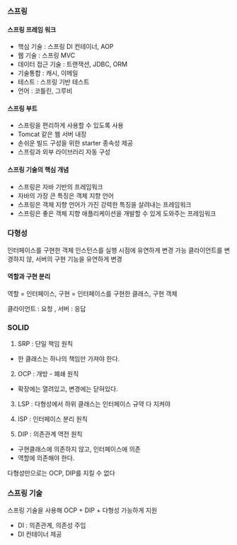 ### 스프링

#### 스프링 프레임 워크
- 핵심 기술 : 스프링 DI 컨테이너, AOP
- 웹 기술 : 스프링 MVC
- 데이터 접근 기술 : 트랜잭션, JDBC, ORM
- 기술통합 : 캐시, 이메일
- 테스트 : 스프링 기반 테스트
- 언어 : 코틀린, 그루비 

#### 스프링 부트
- 스프링을 편리하게 사용할 수 있도록 사용
- Tomcat 같은 웹 서버 내장 
- 손쉬운 빌드 구성을 위한 starter 종속성 제공
- 스프링과 외부 라이브러리 자동 구성


#### 스프링 기술의 핵심 개념

- 스프링은 자바 기반의 프레임워크
- 자바의 가장 큰 특징은 객체 지향 언어
- 스프링은 객체 지향 언어가 가진 강력한 특징을 살려내는 프레임워크
- 스프링은 좋은 객체 지향 애플리케이션을 개발할 수 있게 도와주는 프레임워크 

### 다형성
인터페이스를 구현한 객체 인스턴스를 실행 시점에 유연하게 변경 가능
클라이언트를 변경하지 않, 서버의 구현 기능을 유연하게 변경 

#### 역할과 구현 분리

역할 = 인터페이스, 구현 = 인터페이스를 구현한 클래스, 구현 객체 

클라이언트 : 요청 , 서버 : 응답

### SOLID

1. SRP : 단일 책임 원칙
- 한 클래스는 하나의 책임만 가져야 한다.

2. OCP : 개방 - 폐쇄 원칙
 - 확장에는 열려있고, 변경에는 닫혀있다.

3. LSP : 다형성에서 하위 클래스는 인터페이스 규약 다 지켜야

4. ISP : 인터페이스 분리 원칙 

5. DIP : 의존관계 역전 원칙
- 구현클래스에 의존하지 않고, 인터페이스에 의존
- 역할에 의존해야 한다. 

다형성만으로는 OCP, DIP를 지킬 수 없다

### 스프링 기술

스프링 기술을 사용해 OCP + DIP + 다형성 가능하게 지원

- DI : 의존관계, 의존성 주입
- DI 컨테이너 제공